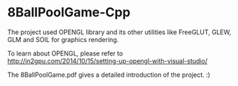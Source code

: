 # 8BallPoolGame-Cpp


The project used OPENGL library and its other utilities like FreeGLUT, GLEW, GLM and SOIL for graphics rendering.

To learn about OPENGL, please refer to http://in2gpu.com/2014/10/15/setting-up-opengl-with-visual-studio/

The 8BallPoolGame.pdf gives a detailed introduction of the project. :)
